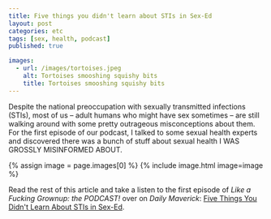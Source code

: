 ```yaml
---
title: Five things you didn't learn about STIs in Sex-Ed
layout: post
categories: etc
tags: [sex, health, podcast]
published: true

images:
  - url: /images/tortoises.jpeg
    alt: Tortoises smooshing squishy bits
    title: Tortoises smooshing squishy bits
---
```


Despite the national preoccupation with sexually transmitted infections (STIs), most of us – adult humans who might have sex sometimes – are still walking around with some pretty outrageous misconceptions about them. For the first episode of our podcast, I talked to some sexual health experts and discovered there was a bunch of stuff about sexual health I WAS GROSSLY MISINFORMED ABOUT.

<!--more-->

{% assign image = page.images[0] %}
{% include image.html image=image %}

Read the rest of this article and take a listen to the first episode of _Like a Fucking Grownup: the PODCAST!_ over on _Daily Maverick_: [Five Things You Didn't Learn About STIs in Sex-Ed](https://www.dailymaverick.co.za/article/2019-09-26-five-things-you-didnt-learn-about-stis-in-sex-ed/).
